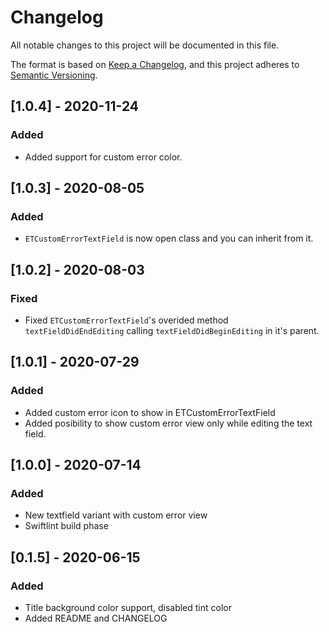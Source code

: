 # Changelog
All notable changes to this project will be documented in this file.

The format is based on [Keep a Changelog](https://keepachangelog.com/en/1.0.0/),
and this project adheres to [Semantic Versioning](https://semver.org/spec/v2.0.0.html).

## [1.0.4] - 2020-11-24

### Added

- Added support for custom error color.

## [1.0.3] - 2020-08-05

### Added

- `ETCustomErrorTextField` is now open class and you can inherit from it.

## [1.0.2] - 2020-08-03

### Fixed
- Fixed  `ETCustomErrorTextField`'s overided method `textFieldDidEndEditing` calling `textFieldDidBeginEditing` in it's parent. 

## [1.0.1] - 2020-07-29

### Added

- Added custom error icon to show in ETCustomErrorTextField
- Added posibility to show custom error view only while editing the text field. 

## [1.0.0] - 2020-07-14

### Added

- New textfield variant with custom error view
- Swiftlint build phase

## [0.1.5] - 2020-06-15

### Added

- Title background color support, disabled tint color
- Added README and CHANGELOG
